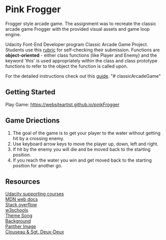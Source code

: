 Pink Frogger
===============================

Frogger style arcade game. The assignment was to recreate the classic arcade game Frogger with the provided visual assets and game loop engine.  

Udacity Font-End Developer program Classic Arcade Game Project.
Students use this [rubric](https://review.udacity.com/#!/projects/2696458597/rubric) for self-checking their submission. Functions are **object-oriented** - either class functions (like Player and Enemy) and the keyword 'this' is used appropriately within the class and class prototype functions to refer to the object the function is called upon. 

For the detailed instructions check out this [guide](https://docs.google.com/document/d/1v01aScPjSWCCWQLIpFqvg3-vXLH2e8_SZQKC8jNO0Dc/pub?embedded=true).
"# classicArcadeGame" 


## Getting Started  

Play Game: https://websiteartist.github.io/pinkFrogger

## Game Driections
1. The goal of the game is to get your player to the water without getting hit by a crossing enemy.
2. Use keyboard arrow keys to move the player up, down, left and right.
3. If hit by the enemy you will die and be moved back to the starting position.
4. If you reach the water you win and get moved back to the starting position for another go.

## Resources

[Udacity supporting courses](https://www.udacity.com/)  
[MDN web docs](https://developer.mozilla.org/en-US/)  
[Stack overflow](https://stackoverflow.com/)  
[w3schools](https://www.w3schools.com/)  
[Theme Song ](https://instrumentalfx.co/download-pink-panther-theme-song/)  
[Background](https://wall.alphacoders.com/big.php?i=429927)  
[Panther Image](http://nostalgiacentral.com/television/tv-by-decade/tv-shows-1960s/pink-panther-show/)  
[Clouseau & Sgt. Deux-Deux](https://the-fox-after-dark.deviantart.com/art/The-Inspector-and-Sgt-Deux-Deux-656648302)  